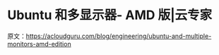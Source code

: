 # Ubuntu 和多显示器- AMD 版|云专家

原文：<https://acloudguru.com/blog/engineering/ubuntu-and-multiple-monitors-amd-edition>